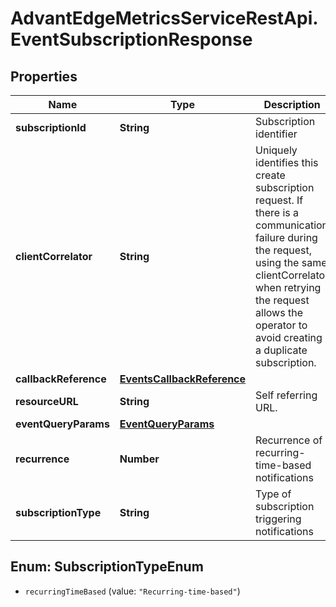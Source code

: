 # AdvantEdgeMetricsServiceRestApi.EventSubscriptionResponse

## Properties
Name | Type | Description | Notes
------------ | ------------- | ------------- | -------------
**subscriptionId** | **String** | Subscription identifier | [optional] 
**clientCorrelator** | **String** | Uniquely identifies this create subscription request. If there is a communication failure during the request, using the same clientCorrelator when retrying the request allows the operator to avoid creating a duplicate subscription. | [optional] 
**callbackReference** | [**EventsCallbackReference**](EventsCallbackReference.md) |  | [optional] 
**resourceURL** | **String** | Self referring URL. | [optional] 
**eventQueryParams** | [**EventQueryParams**](EventQueryParams.md) |  | [optional] 
**recurrence** | **Number** | Recurrence of recurring-time-based notifications | [optional] 
**subscriptionType** | **String** | Type of subscription triggering notifications | [optional] 


<a name="SubscriptionTypeEnum"></a>
## Enum: SubscriptionTypeEnum


* `recurringTimeBased` (value: `"Recurring-time-based"`)




